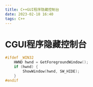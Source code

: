 ```yaml
---
title: C++GUI程序隐藏控制台  
date: 2023-02-18 16:40  
tags: C++  
---
```


# CGUI程序隐藏控制台

```cpp
#ifdef _WIN32
	HWND hwnd = GetForegroundWindow();
	if (hwnd) {
		ShowWindow(hwnd, SW_HIDE);
	}
#endif
```